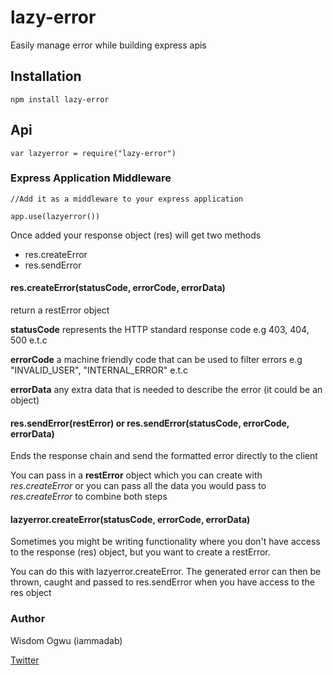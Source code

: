 # lazy-error
Easily manage error while building express apis

## Installation
```
npm install lazy-error
```

## Api
```
var lazyerror = require("lazy-error")
```

### Express Application Middleware
```
//Add it as a middleware to your express application

app.use(lazyerror())
```

Once added your response object (res) will get two methods

* res.createError
* res.sendError

#### res.createError(statusCode, errorCode, errorData)

return a restError object

**statusCode** represents the HTTP standard response code e.g 403, 404, 500 e.t.c

**errorCode** a machine friendly code that can be used to filter errors e.g "INVALID_USER", "INTERNAL_ERROR" e.t.c

**errorData** any extra data that is needed to describe the error (it could be an object)



#### res.sendError(restError)  or res.sendError(statusCode, errorCode, errorData)

Ends the response chain and send the formatted error directly to the client

You can pass in a **restError** object which you can create with *res.createError* or you can pass all the data you would pass to *res.createError* to combine both steps






#### lazyerror.createError(statusCode, errorCode, errorData)

Sometimes you might be writing functionality where you don't have access to the response (res) object, but you want to create a restError. 

You can do this with lazyerror.createError. The generated error can then be thrown, caught and passed to res.sendError when you have access to the res object


### Author
Wisdom Ogwu (iammadab)

[Twitter](https://twitter.com/iammadab)
